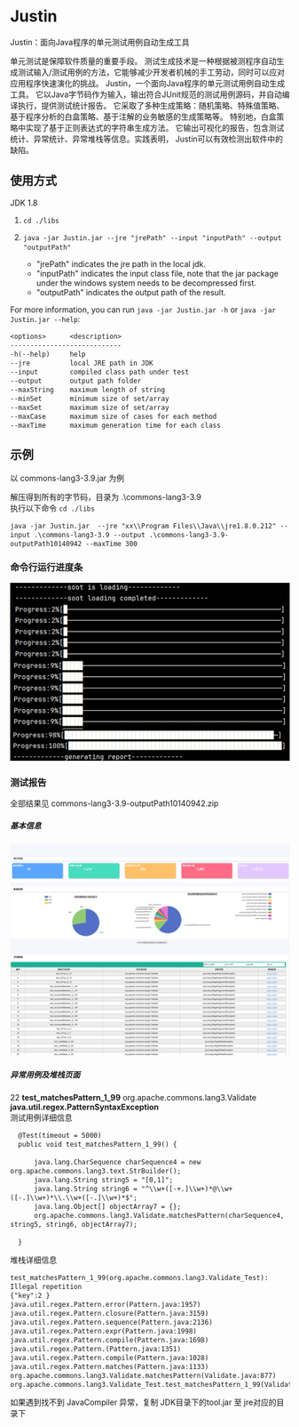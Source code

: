 # Justin
Justin：面向Java程序的单元测试用例自动生成工具

单元测试是保障软件质量的重要手段。
测试生成技术是一种根据被测程序自动生成测试输入/测试用例的方法，它能够减少开发者机械的手工劳动，同时可以应对应用程序快速演化的挑战。
Justin，一个面向Java程序的单元测试用例自动生成工具。
它以Java字节码作为输入，输出符合JUnit规范的测试用例源码，并自动编译执行，提供测试统计报告。
它采取了多种生成策略：随机策略、特殊值策略、基于程序分析的白盒策略、基于注解的业务敏感的生成策略等。
特别地，白盒策略中实现了基于正则表达式的字符串生成方法。
它输出可视化的报告，包含测试统计、异常统计、异常堆栈等信息。实践表明， Justin可以有效检测出软件中的缺陷。


## 使用方式  
JDK 1.8 

1. `cd ./libs`

2. `java -jar Justin.jar --jre "jrePath" --input "inputPath" --output "outputPath"`
   - "jrePath" indicates the jre path in the local jdk.
   - "inputPath" indicates the input class file, note that the jar package under the windows system needs to be decompressed first.
   - "outputPath" indicates the output path of the result.

For more information, you can run `java -jar Justin.jar -h` or `java -jar Justin.jar --help`:

```
<options>      <description>
----------------------------
-h(--help)     help
--jre          local JRE path in JDK
--input        compiled class path under test
--output       output path folder
--maxString    maximum length of string
--minSet       minimum size of set/array
--maxSet       maximum size of set/array
--maxCase      maximum size of cases for each method
--maxTime      maximum generation time for each class
```
## 示例   
以 commons-lang3-3.9.jar 为例

解压得到所有的字节码，目录为 .\commons-lang3-3.9    
执行以下命令
`cd ./libs`
```
java -jar Justin.jar  --jre "xx\\Program Files\\Java\\jre1.8.0.212" --input .\commons-lang3-3.9 --output .\commons-lang3-3.9-outputPath10140942 --maxTime 300

```

###  命令行运行进度条

![Progress](https://github.com/cuixiaoyiyi/Justin/blob/main/Progress.png) 


###  测试报告
全部结果见 commons-lang3-3.9-outputPath10140942.zip  


#####  基本信息 

![Justin-report-commons-lang3-3.9](https://github.com/cuixiaoyiyi/Justin/blob/main/Justin-report-commons-lang3-3.9.jpeg)


#####  异常用例及堆栈页面 
22	**test_matchesPattern_1_99**	org.apache.commons.lang3.Validate	**java.util.regex.PatternSyntaxException**   
测试用例详细信息
```                    
  @Test(timeout = 5000)
  public void test_matchesPattern_1_99() {

      java.lang.CharSequence charSequence4 = new org.apache.commons.lang3.text.StrBuilder();
      java.lang.String string5 = "[0,1]";
      java.lang.String string6 = "^\\w+([-+.]\\w+)*@\\w+([-.]\\w+)*\\.\\w+([-.]\\w+)*$";
      java.lang.Object[] objectArray7 = {};
      org.apache.commons.lang3.Validate.matchesPattern(charSequence4, string5, string6, objectArray7);

  }
```

                
堆栈详细信息
 ```               
test_matchesPattern_1_99(org.apache.commons.lang3.Validate_Test): Illegal repetition
{"key":2 }
java.util.regex.Pattern.error(Pattern.java:1957)
java.util.regex.Pattern.closure(Pattern.java:3159)
java.util.regex.Pattern.sequence(Pattern.java:2136)
java.util.regex.Pattern.expr(Pattern.java:1998)
java.util.regex.Pattern.compile(Pattern.java:1698)
java.util.regex.Pattern.(Pattern.java:1351)
java.util.regex.Pattern.compile(Pattern.java:1028)
java.util.regex.Pattern.matches(Pattern.java:1133)
org.apache.commons.lang3.Validate.matchesPattern(Validate.java:877)
org.apache.commons.lang3.Validate_Test.test_matchesPattern_1_99(Validate_Test.java:1128)
```

如果遇到找不到 JavaCompiler 异常，复制 JDK目录下的tool.jar 至 jre对应的目录下
